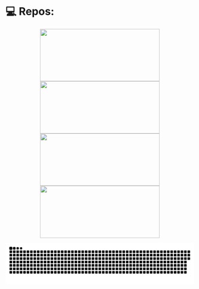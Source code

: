 # 💻 Repos:

<p align="center">
<a href="https://github.com/treschar/comingsoon#gh-dark-mode-only">
  <img height=140dp width=320dp align="center" src="https://github-readme-stats.vercel.app/api/pin/?username=treschar&repo=comingsoon&theme=dark#gh-dark-mode-only" />
</a>
<a href="https://github.com/treschar/comingsoon#gh-light-mode-only">
  <img height=140dp width=320dp align="center" src="https://github-readme-stats.vercel.app/api/pin/?username=treschar&repo=comingsoon&theme=light#gh-light-mode-only" />
</a>
<br />
<a href="https://github.com/treschar/comingsoon#gh-dark-mode-only">
  <img height=140dp width=320dp align="center" src="https://github-readme-stats.vercel.app/api/pin/?username=treschar&repo=comingsoon&theme=dark#gh-dark-mode-only" />
</a>
<a href="https://github.com/treschar/comingsoon#gh-light-mode-only">
  <img height=140dp width=320dp align="center" src="https://github-readme-stats.vercel.app/api/pin/?username=treschar&repo=comingsoon   &theme=light#gh-light-mode-only" />
</a>
</p>

![snake_svg](https://github.com/TresChar/TresChar/blob/output/github-contribution-grid-snake.svg)


<!-- Proudly created with GPRM ( https://gprm.itsvg.in ) -->

